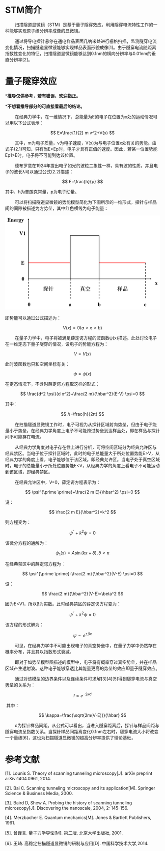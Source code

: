 # STM简介

        扫描隧道显微镜（STM）是基于量子隧穿效应，利用隧穿电流特性工作的一种能够实现原子级分辨率成像的显微镜。

        通过将导电探针悬停在通电样品表面几纳米处进行栅格扫描，监测隧穿电流变化情况，扫描隧道显微镜能够实现样品表面形貌成像[1]。由于隧穿电流随距离指数性变化的特征，扫描隧道显微镜能够达到0.1nm的横向分辨率与0.01nm的垂直分辨率[2]。

# 量子隧穿效应

***推导仅供参考，若有错误，欢迎指正。**

***不想看推导部分的可直接看最后的结论。**

        在经典力学中，在一维情况下，总能量为E的电子在位置为x处的运动情况可以用以下公式表示：

$$
E=\frac{1}{2} m v^2+V(x)
$$

        其中，m为电子质量，v为电子速度，V(x)为与电子位置x处有关的势能。由式子(2.1)可知，只有当E>Ep时，电子才具有正值的速度。因此，若某一位置势能Ep1>E时，电子将不可能到达该位置。

        德布罗意在1924年提出电子如光的波粒二象性一样，具有波的性质，并且电子的波长λ可以通过公式(2.2)描述：

$$
E=\frac{h}{p}
$$

其中，h为普朗克常量，p为电子动量。

        可以将扫描隧道显微镜的势能模型简化为下图所示的一维形式，探针与样品间的间隙被描述为方势垒，其中红色横线为电子能量：

![98e9932244c229f4809f8dd125fce3ca.png](media/98e9932244c229f4809f8dd125fce3ca.png)

即势能可以通过公式描述为：

$$
V(x)=0(a<x<b)
$$

        在量子力学中，电子将被满足薛定谔方程的波函数ψ(x)描述。此处讨论电子在一维定态下量子隧穿的情况，设电子的势能方程为：

$$
V=V(x)
$$

此时波函数也只和空间坐标有关：

$$
\psi=\psi(x)
$$

在定态情况下，不含时薛定谔方程取这样的形式：

$$
\frac{d^2 \psi}{d x^2}+\frac{2 m}{\hbar^2}(E-V) \psi=0
$$

其中：

$$
ℏ=\frac{h}{2π}
$$

        在扫描隧道显微镜工作时，电子可视为从探针区域射向势垒，但由于电子能量小于势垒，在经典力学角度上电子不可能跨过势垒到达样品处，即在样品与探针间不可能存在电流。

        从经典力学角度对电子存在性上进行分析，可将空间区域分为经典允许区与经典禁区。当电子位于探针区域时，此时的电子总能量大于所处位置势能E>V，从经典力学的角度上看，电子能够位于该区域，即经典允许区。当电子处于真空区域时，电子的总能量小于所处位置势能E<V，从经典力学的角度上看电子不可能运动到该区域，即经典禁区。

        在经典允许区中，V=0，薛定谔方程表示为：

$$
\psi^{\prime \prime}+\frac{2 m E}{\hbar^2} \psi=0
$$

设：

$$
\frac{2 m E}{\hbar^2}=k^2
$$

则方程变为：

$$
\psi^{\prime \prime}+k^2 \psi=0
$$

该微分方程的通解为：

$$
\psi_1(x)=A \sin (k x+\delta), \delta<\pi
$$

在经典禁区中的薛定谔方程为：

$$
\psi^{\prime \prime}-\frac{2 m}{\hbar^2}(V-E) \psi=0
$$

设：

$$
\frac{2 m}{\hbar^2}(V-E)=\beta^2
$$

因为E<V1，所以β为实数。此时经典禁区的薛定谔方程变为：

$$
\psi^{\prime \prime}+k^2 \psi=0
$$

该方程的形式解为：

$$
\psi \sim e^{\pm \beta x}
$$

        可见，在经典力学中不可能出现电子的真空势垒中，在量子力学中仍然存在概率分布，并且其以指数形式衰减。

        即对于如势垒模型图描述的模型中，电子将有概率穿过真空势垒，并在样品区域产生透射波。这种电子能够穿透比其能量更高的势垒的效应即量子隧穿效应。

        通过对该模型的边界条件以及连续条件可求解[3][4][5]得到隧穿电流与真空势垒的关系为：

$$
I \propto e^{-2 \kappa d}
$$

 其中：

$$
\kappa=\frac{\sqrt{2m(V-E)}}{\hbar}
$$

        d为探针样品间距。从公式可以看出，当进入隧穿距离后，探针与样品间距与隧穿电流呈指数关系。当探针样品间距离变化0.1nm左右时，隧穿电流大小将改变一个量级[6]，这也为扫描隧道显微镜的超高分辨率提供了理论基础。

# 参考文献

[1].    Lounis S. Theory of scanning tunneling microscopy[J]. arXiv preprint arXiv:1404.0961, 2014.

[2].    Bai C. Scanning tunneling microscopy and its application[M]. Springer Science & Business Media, 2000.

[3].    Baird D, Shew A. Probing the history of scanning tunneling microscopy[J]. Discovering the nanoscale, 2004, 2: 145-156.

[4].    Merzbacher E. Quantum mechanics[M]. Jones & Bartlett Publishers, 1961.

[5].    曾谨言. 量子力学导论[M]. 第二版. 北京大学出版社, 2001.

[6].    王琦. 高稳定扫描隧道显微镜的研制与应用[D].  中国科学技术大学,2014.
